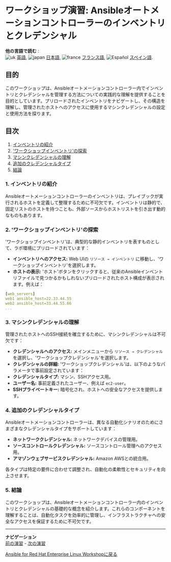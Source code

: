 # ワークショップ演習: Ansibleオートメーションコントローラーのインベントリとクレデンシャル

**他の言語で読む** :
<br>![uk](../../../images/uk.png) [英語](README.md), ![japan](../../../images/japan.png) [日本語](README.ja.md), ![france](../../../images/fr.png) [フランス語](README.fr.md), ![Español](../../../images/col.png) [スペイン語](README.es.md).

## 目的
このワークショップは、Ansibleオートメーションコントローラー内でインベントリとクレデンシャルを管理する方法についての実践的な理解を提供することを目的としています。プリロードされたインベントリをナビゲートし、その構造を理解し、管理されたホストへのアクセスに使用するマシンクレデンシャルの設定と使用方法を探ります。

## 目次
1. [インベントリの紹介](#1-インベントリの紹介)
2. ['ワークショップインベントリ'の探索](#2-ワークショップインベントリの探索)
3. [マシンクレデンシャルの理解](#3-マシンクレデンシャルの理解)
4. [追加のクレデンシャルタイプ](#4-追加のクレデンシャルタイプ)
5. [結論](#5-結論)

### 1. インベントリの紹介
Ansibleオートメーションコントローラーのインベントリは、プレイブックが実行されるホストを定義して整理するために不可欠です。インベントリは静的で、固定リストのホストを持つことも、外部ソースからホストリストを引き出す動的なものもあります。

### 2. 'ワークショップインベントリ'の探索
'ワークショップインベントリ'は、典型的な静的インベントリを表すものとして、ラボ環境にプリロードされています：

- **インベントリへのアクセス:** Web UIの `リソース → インベントリ` に移動し、'ワークショップインベントリ'を選択します。
- **ホストの表示:** 'ホスト'ボタンをクリックすると、従来のAnsibleインベントリファイルで見つかるかもしれないプリロードされたホスト構成が表示されます。例えば：



```yaml
[web_servers]
web1 ansible_host=22.33.44.55
web2 ansible_host=33.44.55.66
...
```


### 3. マシンクレデンシャルの理解
管理されたホストへのSSH接続を確立するために、マシンクレデンシャルは不可欠です：

- **クレデンシャルへのアクセス:** メインメニューから `リソース → クレデンシャル` を選択し、'ワークショップクレデンシャル'を選択します。
- **クレデンシャルの詳細:** 'ワークショップクレデンシャル'は、以下のようなパラメータで事前設定されています：
- **クレデンシャルタイプ:** マシン、SSHアクセス用。
- **ユーザー名:** 事前定義されたユーザー、例えば `ec2-user`。
- **SSHプライベートキー:** 暗号化され、ホストへの安全なアクセスを提供します。

### 4. 追加のクレデンシャルタイプ
Ansibleオートメーションコントローラーは、異なる自動化シナリオのためにさまざまなクレデンシャルタイプをサポートしています：

- **ネットワーククレデンシャル:** ネットワークデバイスの管理用。
- **ソースコントロールクレデンシャル:** ソースコントロール管理へのアクセス用。
- **アマゾンウェブサービスクレデンシャル:** Amazon AWSとの統合用。

各タイプは特定の要件に合わせて調整され、自動化の柔軟性とセキュリティを向上させます。

### 5. 結論
このワークショップは、Ansibleオートメーションコントローラー内のインベントリとクレデンシャルの基礎的な概念を紹介します。これらのコンポーネントを理解することは、自動化タスクを効率的に管理し、インフラストラクチャへの安全なアクセスを保証するために不可欠です。

---
**ナビゲーション**
<br>
[前の演習](../2.1-intro) - [次の演習](../2.3-projects)

[Ansible for Red Hat Enterprise Linux Workshopに戻る](../README.md#section-2---ansible-tower-exercises)

